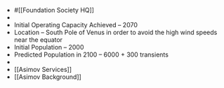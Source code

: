 - #[[Foundation Society HQ]]
-
- Initial Operating Capacity Achieved – 2070
- Location – South Pole of Venus in order to avoid the high wind speeds near the equator
- Initial Population – 2000
- Predicted Population in 2100 – 6000 + 300 transients
-
- [[Asimov Services]]
- [[Asimov Background]]